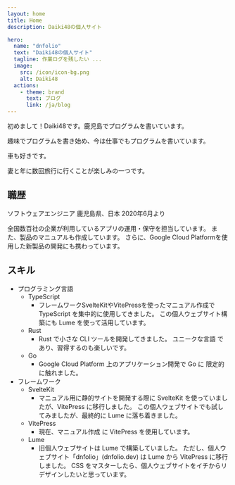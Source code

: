 ```yaml
---
layout: home
title: Home
description: Daiki48の個人サイト

hero:
  name: "dnfolio"
  text: "Daiki48の個人サイト"
  tagline: 作業ログを残したい ...
  image:
    src: /icon/icon-bg.png
    alt: Daiki48
  actions:
    - theme: brand
      text: ブログ
      link: /ja/blog
---
```


初めまして！Daiki48です。鹿児島でプログラムを書いています。

趣味でプログラムを書き始め、今は仕事でもプログラムを書いています。

車も好きです。

妻と年に数回旅行に行くことが楽しみの一つです。

## 職歴

ソフトウェアエンジニア 鹿児島県、日本
2020年6月より

全国数百社の企業が利用しているアプリの運用・保守を担当しています。
また、製品のマニュアルも作成しています。 さらに、Google Cloud Platformを使用した新製品の開発にも携わっています。

## スキル

- プログラミング言語
  - TypeScript
    - フレームワークSvelteKitやVitePressを使ったマニュアル作成で TypeScript を集中的に使用してきました。 この個人ウェブサイト構築にも Lume を使って活用しています。
  - Rust
    - Rust で小さな CLI ツールを開発してきました。 ユニークな言語 であり、習得するのも楽しいです。
  - Go
    - Google Cloud Platform 上のアプリケーション開発で Go に 限定的に触れました。
- フレームワーク
  - SvelteKit
    - マニュアル用に静的サイトを開発する際に SvelteKit を使っていましたが、VitePress に移行しました。 この個人ウェブサイトでも試してみましたが、最終的に Lume に落ち着きました。
  - VitePress
    - 現在、マニュアル作成 に VitePress を使用しています。
  - Lume
    - 旧個人ウェブサイトは Lume で構築していました。 ただし、個人ウェブサイト「dnfolio」(dnfolio.dev) は Lume から VitePress に移行しました。 CSS をマスターしたら、個人ウェブサイトをイチからリデザインしたいと思っています。
